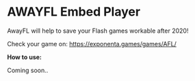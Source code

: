 AWAYFL Embed Player
==================
AwayFL will help to save your Flash games workable after 2020!

Check your game on:
https://exponenta.games/games/AFL/

__How to use:__

Coming soon..

